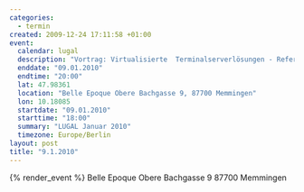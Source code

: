 ```yaml
--- 
categories: 
  - termin
created: 2009-12-24 17:11:58 +01:00
event: 
  calendar: lugal
  description: "Vortrag: Virtualisierte  Terminalserverlösungen - Referent: Christian Haas"
  enddate: "09.01.2010"
  endtime: "20:00"
  lat: 47.98361
  location: "Belle Epoque Obere Bachgasse 9, 87700 Memmingen"
  lon: 10.18085
  startdate: "09.01.2010"
  starttime: "18:00"
  summary: "LUGAL Januar 2010"
  timezone: Europe/Berlin
layout: post
title: "9.1.2010"
---
```


{% render_event %}
Belle Epoque 
Obere Bachgasse 9
87700 Memmingen

